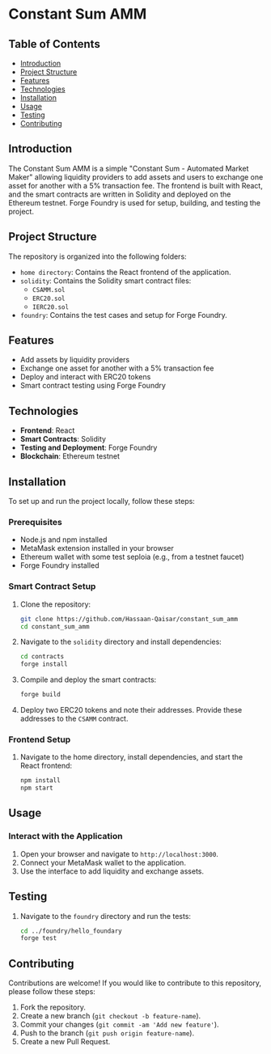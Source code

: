 # Constant Sum AMM

## Table of Contents

- [Introduction](#introduction)
- [Project Structure](#project-structure)
- [Features](#features)
- [Technologies](#technologies)
- [Installation](#installation)
- [Usage](#usage)
- [Testing](#testing)
- [Contributing](#contributing)

## Introduction

The Constant Sum AMM is a simple "Constant Sum - Automated Market Maker" allowing liquidity providers to add assets and users to exchange one asset for another with a 5% transaction fee. The frontend is built with React, and the smart contracts are written in Solidity and deployed on the Ethereum testnet. Forge Foundry is used for setup, building, and testing the project.

## Project Structure

The repository is organized into the following folders:

- `home directory`: Contains the React frontend of the application.
- `solidity`: Contains the Solidity smart contract files:
  - `CSAMM.sol`
  - `ERC20.sol`
  - `IERC20.sol`
- `foundry`: Contains the test cases and setup for Forge Foundry.

## Features

- Add assets by liquidity providers
- Exchange one asset for another with a 5% transaction fee
- Deploy and interact with ERC20 tokens
- Smart contract testing using Forge Foundry

## Technologies

- **Frontend**: React
- **Smart Contracts**: Solidity
- **Testing and Deployment**: Forge Foundry
- **Blockchain**: Ethereum testnet

## Installation

To set up and run the project locally, follow these steps:

### Prerequisites

- Node.js and npm installed
- MetaMask extension installed in your browser
- Ethereum wallet with some test seploia (e.g., from a testnet faucet)
- Forge Foundry installed

### Smart Contract Setup

1. Clone the repository:
    ```bash
    git clone https://github.com/Hassaan-Qaisar/constant_sum_amm
    cd constant_sum_amm
    ```

2. Navigate to the `solidity` directory and install dependencies:
    ```bash
    cd contracts
    forge install
    ```

3. Compile and deploy the smart contracts:
    ```bash
    forge build
    ```

4. Deploy two ERC20 tokens and note their addresses. Provide these addresses to the `CSAMM` contract.

### Frontend Setup

1. Navigate to the home directory, install dependencies, and start the React frontend:
    ```bash
    npm install
    npm start
    ```

## Usage

### Interact with the Application

1. Open your browser and navigate to `http://localhost:3000`.
2. Connect your MetaMask wallet to the application.
3. Use the interface to add liquidity and exchange assets.

## Testing

1. Navigate to the `foundry` directory and run the tests:
    ```bash
    cd ../foundry/hello_foundary
    forge test
    ```

## Contributing

Contributions are welcome! If you would like to contribute to this repository, please follow these steps:

1. Fork the repository.
2. Create a new branch (`git checkout -b feature-name`).
3. Commit your changes (`git commit -am 'Add new feature'`).
4. Push to the branch (`git push origin feature-name`).
5. Create a new Pull Request.
